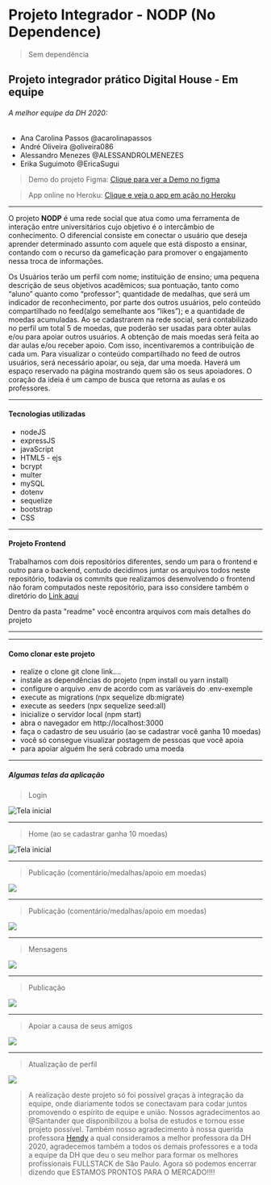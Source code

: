 # Projeto Integrador - NODP (No Dependence)
> Sem dependência

## Projeto integrador prático Digital House - Em equipe

###### A melhor equipe da DH 2020: 
* Ana Carolina Passos @acarolinapassos
* André Oliveira @oliveira086
* Alessandro Menezes @ALESSANDROLMENEZES
* Erika Suguimoto @EricaSugui

> Demo do projeto Figma:
[Clique para ver a Demo no figma](https://www.figma.com/proto/NxVG7XuHkqdQlMCHU0LdVq/NODP-OFICIAL-TEAM?node-id=6%3A20&scaling=scale-down)

> App online no Heroku:
[Clique e veja o app em ação no Heroku](https://hidden-reaches-26348.herokuapp.com)

------------

O projeto **NODP** é uma rede social que atua como uma ferramenta de interação entre universitários cujo objetivo é 
o intercâmbio de conhecimento. O diferencial consiste em conectar o usuário que deseja aprender determinado assunto
com aquele que está disposto a ensinar, contando com o recurso da gameficação para promover o engajamento nessa 
troca de informações.

Os Usuários terão um perfil com nome; instituição de ensino; uma pequena descrição de seus objetivos acadêmicos; 
sua pontuação, tanto como “aluno” quanto como “professor”; quantidade de medalhas, que será um indicador de 
reconhecimento, por parte dos outros usuários, pelo conteúdo compartilhado no feed(algo semelhante aos “likes”); 
e a quantidade de moedas acumuladas. 
Ao se cadastrarem na rede social, será contabilizado no perfil um total 5 de 
moedas, que poderão ser usadas para obter aulas e/ou para apoiar outros usuários. 
A obtenção de mais moedas será feita ao dar aulas e/ou receber apoio. 
Com isso, incentivaremos a contribuição de cada um.
Para visualizar o conteúdo compartilhado no feed de outros usuários, será necessário apoiar, ou seja, dar uma moeda. 
Haverá um espaço reservado na página mostrando quem são os seus apoiadores. O coração da ideia é um campo de busca 
que retorna as aulas e os professores.

------------
####  Tecnologias utilizadas
- nodeJS
- expressJS
- javaScript
- HTML5 - ejs
- bcrypt
- multer
- mySQL
- dotenv
- sequelize
- bootstrap
- CSS

------------
####  Projeto Frontend
Trabalhamos com dois repositórios diferentes, sendo um para o frontend e outro para o backend,
contudo decidimos juntar os arquivos todos neste repositório, todavia os commits que realizamos desenvolvendo o frontend não foram computados neste repositório, para isso considere também o diretório do [Link aqui](https://github.com/ALESSANDROLMENEZES/NODP)

Dentro da pasta "readme" você encontra arquivos com mais detalhes do projeto

------------


------------
####  Como clonar este projeto
- realize o clone git clone link....
- instale as dependências do projeto (npm install ou yarn install)
- configure o arquivo .env de acordo com as variáveis do .env-exemple
- execute as migrations (npx sequelize db:migrate)
- execute as seeders (npx sequelize seed:all)
- inicialize o servidor local (npm start)
- abra o navegador em http://localhost:3000
- faça o cadastro de seu usuário (ao se cadastrar você ganha 10 moedas)
- você só consegue visualizar postagem de pessoas que você apoia
- para apoiar alguém lhe será cobrado uma moeda

------------

##### Algumas telas da aplicação

> Login

![Tela inicial](http://alessandrodev.com/imagens/tela00.jpg "Login")


------------

> Home (ao se cadastrar ganha 10 moedas)

![Tela inicial](http://alessandrodev.com/imagens/tela0.jpg "Tela inicial")


------------

> Publicação (comentário/medalhas/apoio em moedas)

![](http://alessandrodev.com/imagens/tela1.jpg)

------------

> Publicação (comentário/medalhas/apoio em moedas)

![](http://alessandrodev.com/imagens/tela2.jpg)

------------

> Mensagens

![](http://alessandrodev.com/imagens/tela3.jpg)

------------

> Publicação

![](http://alessandrodev.com/imagens/tela4.jpg)

------------

> Apoiar a causa de seus amigos

![](http://alessandrodev.com/imagens/tela5.jpg)

------------

> Atualização de perfil

![](http://alessandrodev.com/imagens/tela6.jpg)

> A realização deste projeto só foi possível graças à integração da equipe, onde diariamente todos se conectavam para codar juntos promovendo o espírito de equipe e união. 
Nossos agradecimentos ao @Santander que disponibilizou a bolsa de estudos e tornou esse projeto possível. Também nosso agradecimento à nossa querida professora [Hendy](https://github.com/fronthendy "Hendy") a qual consideramos a melhor professora da DH 2020, agradecemos também a todos os demais professores e a toda a equipe da DH que deu o seu melhor para formar os melhores profissionais FULLSTACK de São Paulo.
Agora só podemos encerrar dizendo que ESTAMOS PRONTOS PARA O MERCADO!!!!
